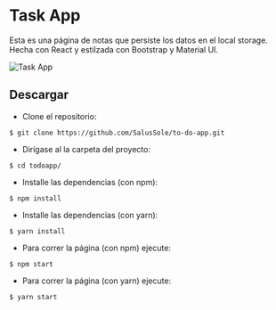 # Task App

Esta es una página de notas que persiste los datos en el local storage. Hecha con React y estilzada con Bootstrap y Material UI.

![Task App](https://i.ibb.co/TTxBdjk/Task-App.png)

## Descargar

+ Clone el repositorio:

``$ git clone https://github.com/SalusSole/to-do-app.git``

+ Dirígase al la carpeta del proyecto:

``$ cd todoapp/``

+ Installe las dependencias (con npm):

``$ npm install``

+ Installe las dependencias (con yarn):

``$ yarn install``

+ Para correr la página (con npm) ejecute:

``$ npm start``

+ Para correr la página (con yarn) ejecute:

``$ yarn start``
